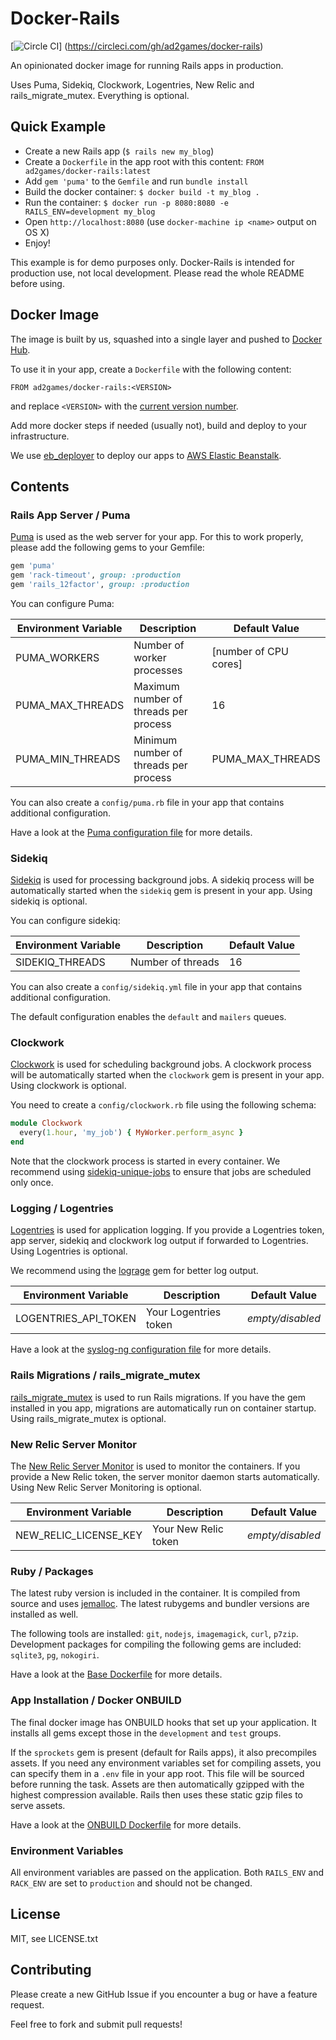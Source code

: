 # Docker-Rails
[![Circle CI](https://circleci.com/gh/ad2games/docker-rails.svg?style=svg)]
(https://circleci.com/gh/ad2games/docker-rails)

An opinionated docker image for running Rails apps in production.

Uses Puma, Sidekiq, Clockwork, Logentries, New Relic and rails_migrate_mutex.
Everything is optional.

## Quick Example
- Create a new Rails app (`$ rails new my_blog`)
- Create a `Dockerfile` in the app root with this content: `FROM ad2games/docker-rails:latest`
- Add `gem 'puma'` to the `Gemfile` and run `bundle install`
- Build the docker container: `$ docker build -t my_blog .`
- Run the container: `$ docker run -p 8080:8080 -e RAILS_ENV=development my_blog`
- Open `http://localhost:8080` (use `docker-machine ip <name>` output on OS X)
- Enjoy!

This example is for demo purposes only.
Docker-Rails is intended for production use, not local development.
Please read the whole README before using.

## Docker Image
The image is built by us, squashed into a single layer and pushed to
[Docker Hub](https://registry.hub.docker.com/u/ad2games/docker-rails/).

To use it in your app, create a `Dockerfile` with the following content:

```docker
FROM ad2games/docker-rails:<VERSION>
```

and replace `<VERSION>` with the [current version number](CHANGELOG.md).

Add more docker steps if needed (usually not), build and deploy to your infrastructure.

We use [eb_deployer](https://github.com/ThoughtWorksStudios/eb_deployer) to deploy our apps
to [AWS Elastic Beanstalk](https://aws.amazon.com/de/elasticbeanstalk/).

## Contents

### Rails App Server / Puma
[Puma](http://puma.io/) is used as the web server for your app.
For this to work properly, please add the following gems to your Gemfile:

```ruby
gem 'puma'
gem 'rack-timeout', group: :production
gem 'rails_12factor', group: :production
```

You can configure Puma:

Environment Variable | Description | Default Value
--- | --- | ---
PUMA_WORKERS | Number of worker processes | [number of CPU cores]
PUMA_MAX_THREADS | Maximum number of threads per process | 16
PUMA_MIN_THREADS | Minimum number of threads per process | PUMA_MAX_THREADS

You can also create a `config/puma.rb` file in your app that contains additional configuration.

Have a look at the [Puma configuration file](base/puma.rb) for more details.

### Sidekiq
[Sidekiq](http://sidekiq.org/) is used for processing background jobs. A sidekiq process
will be automatically started when the `sidekiq` gem is present in your app. Using sidekiq is
optional.

You can configure sidekiq:

Environment Variable | Description | Default Value
--- | --- | ---
SIDEKIQ_THREADS | Number of threads | 16

You can also create a `config/sidekiq.yml` file in your app that contains additional configuration.

The default configuration enables the `default` and `mailers` queues.

### Clockwork
[Clockwork](https://github.com/tomykaira/clockwork) is used for scheduling background jobs.
A clockwork process will be automatically started when the `clockwork` gem is present in your app.
Using clockwork is optional.

You need to create a `config/clockwork.rb` file using the following schema:
```ruby
module Clockwork
  every(1.hour, 'my_job') { MyWorker.perform_async }
end
```

Note that the clockwork process is started in every container. We recommend using
[sidekiq-unique-jobs](https://github.com/mhenrixon/sidekiq-unique-jobs) to ensure that jobs
are scheduled only once.

### Logging / Logentries
[Logentries](https://logentries.com/) is used for application logging. If you provide a
Logentries token, app server, sidekiq and clockwork log output if forwarded to Logentries.
Using Logentries is optional.

We recommend using the [lograge](https://github.com/roidrage/lograge) gem for better log output.

Environment Variable | Description | Default Value
--- | --- | ---
LOGENTRIES_API_TOKEN | Your Logentries token | _empty/disabled_

Have a look at the [syslog-ng configuration file](base/syslog-ng.logentries.conf) for more details.

### Rails Migrations / rails_migrate_mutex
[rails_migrate_mutex](https://github.com/ad2games/rails_migrate_mutex) is used to run Rails
migrations. If you have the gem installed in you app, migrations are automatically run on
container startup. Using rails_migrate_mutex is optional.

### New Relic Server Monitor
The [New Relic Server Monitor](http://newrelic.com/server-monitoring) is used to monitor
the containers. If you provide a New Relic token, the server monitor daemon starts automatically.
Using New Relic Server Monitoring is optional.

Environment Variable | Description | Default Value
--- | --- | ---
NEW_RELIC_LICENSE_KEY | Your New Relic token | _empty/disabled_

### Ruby / Packages
The latest ruby version is included in the container. It is compiled from source and uses
[jemalloc](http://www.canonware.com/jemalloc/). The latest rubygems and bundler versions
are installed as well.

The following tools are installed: `git`, `nodejs`, `imagemagick`, `curl`, `p7zip`.
Development packages for compiling the following gems are included: `sqlite3`, `pg`, `nokogiri`.

Have a look at the [Base Dockerfile](base/Dockerfile) for more details.

### App Installation / Docker ONBUILD
The final docker image has ONBUILD hooks that set up your application.
It installs all gems except those in the `development` and `test` groups.

If the `sprockets`
gem is present (default for Rails apps), it also precompiles assets. If you need any environment
variables set for compiling assets, you can specify them in a `.env` file in your app root. This
file will be sourced before running the task. Assets are then automatically gzipped with the
highest compression available. Rails then uses these static gzip files to serve assets.

Have a look at the [ONBUILD Dockerfile](onbuild/Dockerfile) for more details.

### Environment Variables
All environment variables are passed on the application. Both `RAILS_ENV` and `RACK_ENV` are
set to `production` and should not be changed.

## License

MIT, see LICENSE.txt

## Contributing

Please create a new GitHub Issue if you encounter a bug or have a feature request.

Feel free to fork and submit pull requests!
